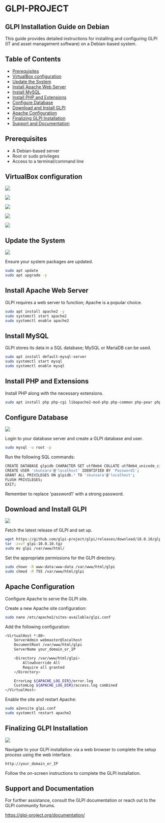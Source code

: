 # GLPI-PROJECT

## GLPI Installation Guide on Debian

This guide provides detailed instructions for installing and configuring GLPI (IT and asset management software) on a Debian-based system.

## Table of Contents

- [Prerequisites](#prerequisites)
- [VirtualBox configuration](#virtualbox-configuration)
- [Update the System](#update-the-system)
- [Install Apache Web Server](#install-apache-web-server)
- [Install MySQL](#install-mysql)
- [Install PHP and Extensions](#install-php-and-extensions)
- [Configure Database](#configure-database)
- [Download and Install GLPI](#download-and-install-glpi)
- [Apache Configuration](#apache-configuration)
- [Finalizing GLPI Installation](#finalizing-glpi-installation)
- [Support and Documentation](#support-and-documentation)

## Prerequisites

- A Debian-based server
- Root or sudo privileges
- Access to a terminal/command line


## VirtualBox configuration

![](https://github.com/Skunsara/GLPI-PROJECT/blob/main/Screenshots/1.png)

![](https://github.com/Skunsara/GLPI-PROJECT/blob/main/Screenshots/2.png)

![](https://github.com/Skunsara/GLPI-PROJECT/blob/main/Screenshots/3.png)

![](https://github.com/Skunsara/GLPI-PROJECT/blob/main/Screenshots/4.png)

![](https://github.com/Skunsara/GLPI-PROJECT/blob/main/Screenshots/5.png)



## Update the System

![](https://github.com/Skunsara/GLPI-PROJECT/blob/main/Screenshots/8.png)

Ensure your system packages are updated.

```sh
sudo apt update
sudo apt upgrade -y
```

## Install Apache Web Server

GLPI requires a web server to function; Apache is a popular choice.

```sh
sudo apt install apache2 -y
sudo systemctl start apache2
sudo systemctl enable apache2
```

## Install MySQL

GLPI stores its data in a SQL database; MySQL or MariaDB can be used.

```sh
sudo apt install default-mysql-server
sudo systemctl start mysql
sudo systemctl enable mysql
```

## Install PHP and Extensions

Install PHP along with the necessary extensions.

```sh
sudo apt install php php-cgi libapache2-mod-php php-common php-pear php-mbstring php-gd php-intl php-mysql php-ldap php-apcu php-xmlrpc php-imap php-curl php-zip php-xml php-cli php-symfony-polyfill-intl-idn -y
```

## Configure Database
![](https://github.com/Skunsara/GLPI-PROJECT/blob/main/Screenshots/9.png)

Login to your database server and create a GLPI database and user.

```sh
sudo mysql -u root -p
```

Run the following SQL commands:

```sh
CREATE DATABASE glpidb CHARACTER SET utf8mb4 COLLATE utf8mb4_unicode_ci;
CREATE USER 'skunsara'@'localhost' IDENTIFIED BY 'Password1';
GRANT ALL PRIVILEGES ON glpidb.* TO 'skunsara'@'localhost';
FLUSH PRIVILEGES;
EXIT;
```
Remember to replace 'password1' with a strong password.

## Download and Install GLPI
![](https://github.com/Skunsara/GLPI-PROJECT/blob/main/Screenshots/Capture%20d'%C3%A9cran%202023-11-24%20000329.png)

Fetch the latest release of GLPI and set up.

```sh
wget https://github.com/glpi-project/glpi/releases/download/10.0.10/glpi-10.0.10.tgz
tar -zxvf glpi-10.0.10.tgz
sudo mv glpi /var/www/html/
```

Set the appropriate permissions for the GLPI directory.

```sh
sudo chown -R www-data:www-data /var/www/html/glpi
sudo chmod -R 755 /var/www/html/glpi
```

## Apache Configuration

Configure Apache to serve the GLPI site.

Create a new Apache site configuration:

```sh
sudo nano /etc/apache2/sites-available/glpi.conf
```

Add the following configuration:

```sh
<VirtualHost *:80>
    ServerAdmin webmaster@localhost
    DocumentRoot /var/www/html/glpi
    ServerName your_domain_or_IP

    <Directory /var/www/html/glpi>
        AllowOverride All
        Require all granted
    </Directory>

    ErrorLog ${APACHE_LOG_DIR}/error.log
    CustomLog ${APACHE_LOG_DIR}/access.log combined
</VirtualHost>
```
Enable the site and restart Apache:

```sh
sudo a2ensite glpi.conf
sudo systemctl restart apache2
```

## Finalizing GLPI Installation

![](https://github.com/Skunsara/GLPI-PROJECT/blob/main/Screenshots/12.png)

Navigate to your GLPI installation via a web browser to complete the setup process using the web interface.

```sh
http://your_domain_or_IP

```

Follow the on-screen instructions to complete the GLPI installation.

## Support and Documentation

For further assistance, consult the GLPI documentation or reach out to the GLPI community forums.

https://glpi-project.org/documentation/
